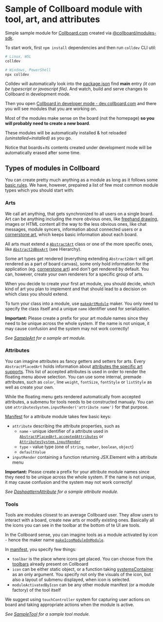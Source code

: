 # Sample of Collboard module with tool, art, and attributes

Simple sample module for [Collboard.com](https://collboard.com/) created via [@collboard/modules-sdk](https://www.npmjs.com/package/@collboard/modules-sdk).

To start work, first `npm install` dependencies and then run `colldev` CLI util:

```bash
# Linux, WSL
colldev

# Windows, PowerShell
npx colldev
```

Colldev will automatically look into the [package.json](./package.json) find **main** entry _(it can be typescript or javascript file)_. And watch, build and serve changes to Collboard in development mode.

Then you open [Collboard in developer mode - dev.collboard.com](https://dev.collboard.com) and there you will see modules that you are working on.

Most of the modules make sense on the board (not the homepage) **so you will probably need to create a new board**.

These modules will be automatically installed & hot reloaded _(uninstalled+installed)_ as you go.

Notice that boards+its contents created under development mode will be automatically erased after some time.

## Types of modules in Collboard

You can create pretty much anything as a module as long as it follows some [basic rules](https://github.com/collboard/modules-sdk#3-create-the-main-file). We have, however, prepaired a list of few most common module types which you should start with:

### Arts

We call art anything, that gets synchronized to all users on a single board. Art can be anything including the more obvious ones, like [freehand drawing](src/SampleArt.tsx), images or HTML content all the way to the less obvious ones, like chat messages, module syncers, information about connected users or a [cornerstone art](https://collboard.github.io/modules-sdk/classes/cornerstoneart.html), which keeps basic information about each board.

All arts must extend a [`AbstractArt`](https://collboard.github.io/modules-sdk/classes/abstractart.html) class or one of the more specific ones, like [`Abstract2dBoxArt`](https://collboard.github.io/modules-sdk/classes/abstract2dboxart.html) (see Hierarchy).

Some art types get rendered (everything extending `Abstract2dArt` will get rendered as a part of board canvas), some only hold information for the application (eg. [cornerstone art](https://collboard.github.io/modules-sdk/classes/cornerstoneart.html)) and don't get rendered by default. You can, however, create your own renderers for a specific group of arts.

When you decide to create your first art module, you should decide, which kind of art you plan to implement and that should lead to a decision on which class you should extend.

To turn your class into a module, use [`makeArtModule`](https://collboard.github.io/modules-sdk/modules.html#makeartmodule) maker. You only need to specify the class itself and a unique `name` identifier used for serialization.

**Important:** Please create a prefix for your art module names since they need to be unique across the whole system. If the name is not unique, it may cause confusion and the system may not work correctly!

_See [SampleArt](src/SampleArt.tsx) for a sample art module._

### Attributes

You can imagine attributes as fancy getters and setters for arts. Every `AbstractPlacedArt` holds information about [attributes the specific art supports](https://collboard.github.io/modules-sdk/classes/abstractplacedart.html#acceptedattributes). This list of accepted attributes is used in order to render the floating menu above selection. You can use some internal, premade attributes, such as `color`, line `weight`, `fontSize`, `fontStyle` or `listStyle` as well as create your own.

While the floating menu gets rendered automatically from accepted attributes, a submenu for tools needs to be constructed manualy. You can use `attributesSystem.inputRender('attribute name')` for that purpose.

[Manifest](src/DashpatternAttribute.tsx) for a attribute module takes few basic keys:

-   `attribute` describing the attribute properties, such as
    -   `name` - unique identifier of a attribute used in [`AbstractPlacedArt.acceptedAttributes`](https://collboard.github.io/modules-sdk/classes/abstractplacedart.html#acceptedattributes) or [`AttributesSystem.inputRender`](https://collboard.github.io/modules-sdk/classes/attributessystem.html#inputrender)
    -   `type` - value type (one of `string`, `number`, `boolean`, `object`)
    -   `defaultValue`
-   `inputRender` containing a function returning JSX.Element with a attribute menu

**Important:** Please create a prefix for your attribute module names since they need to be unique across the whole system. If the name is not unique, it may cause confusion and the system may not work correctly!

_See [DashpatternAttribute](src/DashpatternAttribute.tsx) for a sample attribute module._

### Tools

Tools are modules closest to an average Collboard user. They allow users to interact with a board, create new arts or modify existing ones. Basically all the icons you can see in the toolbar at the bottom of te UI are tools.

In the Collboard sense, you can imagine tools as a module activated by icon - hence the maker name [`makeIconModuleOnModule`](https://collboard.github.io/modules-sdk/modules.html#makeiconmoduleonmodule).

In [manifest](src/SampleTool.tsx), you specify few things:

-   `toolbar` is the place where icons get placed. You can choose from the [toolbars](https://collboard.github.io/modules-sdk/enums/toolbarname.html) already present on Collboard
-   `icon` can be either static object, or a function taking [systemsContainer](https://collboard.github.io/modules-sdk/interfaces/isystems.html) as an only argument. You specify not only the visuals of the icon, but also a layout of submenu displayed, when icon is selected.
-   `moduleActivatedByIcon` can be any other module manifest (or a module factory) of the tool itself

We suggest using `touchController` system for capturing user actions on board and taking appropriate actions when the module is active.

_See [SampleTool](src/SampleTool.tsx) for a sample tool module._
